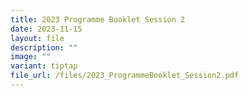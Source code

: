 ```yaml
---
title: 2023 Programme Booklet Session 2
date: 2023-11-15
layout: file
description: ""
image: ""
variant: tiptap
file_url: /files/2023_ProgrammeBooklet_Session2.pdf
---
```

